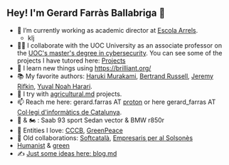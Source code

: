 ## Hey! I'm Gerard Farràs Ballabriga 👋

- 🔭 I’m currently working as academic director at [Escola Arrels](https://www.escolaarrels.com).
  -   klj
- 👨‍🏫 I collaborate with the UOC University as an associate professor on the [UOC's master's degree in cybersecurity](https://www.uoc.edu/ca/estudis/masters/master-universitari-ciberseguretat-privadesa). You can see some of the projects I have tutored here: [Projects](https://openaccess.uoc.edu/browse?type=author&authority=3a61c5e6-7445-428a-a2af-7b3e2870e61d)
- 🌱 I learn new things using https://brilliant.org/
- 📚 My favorite authors: [Haruki Murakami](https://harukimurakami.com/), [Bertrand Russell](https://bertrandrussellsociety.org/), [Jeremy Rifkin](https://foet.org/),  [Yuval Noah Harari](https://www.ynharari.com/).
- 🌿 I try with [agricultural.md](https://github.com/gfarrasb/gfarrasb/blob/main/agricultural.md) projects.
- 📫 Reach me here: gerard.farras AT [proton](https://proton.me/) or here gerard_farras AT [Col·legi d'informàtics de Catalunya](https://enginyeriainformatica.cat/).
- :car: & 🏍️ : Saab 93 sport Sedan vector & BMW r850r
- :heart_decoration: Entities I love: [CCCB](https://www.cccb.org/ca), [GreenPeace](https://es.greenpeace.org/ca/)
- :office: Old collaborations: [Softcatalà](https://www.softcatala.org), [Empresaris per al Solsonès](https://www.empresarissolsones.com/)
- [Humanist](https://humanists.international) & [green](https://es.greenpeace.org/es/)
- ✍️ [Just some ideas here: blog.md](https://github.com/gfarrasb/gfarrasb/blob/main/blog.md)
